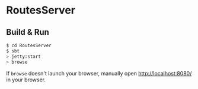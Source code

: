 # RoutesServer #

## Build & Run ##

```sh
$ cd RoutesServer
$ sbt
> jetty:start
> browse
```

If `browse` doesn't launch your browser, manually open [http://localhost:8080/](http://localhost:8080/) in your browser.
